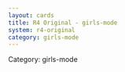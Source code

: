 ```yaml
---
layout: cards
title: R4 Original - girls-mode
system: r4-original
category: girls-mode
---
```

<div class="alert alert-secondary mb-4"><span class="i18n innerHTML-category">Category: </span><span class="i18n innerHTML-cat-girls-mode">girls-mode</span></div>
